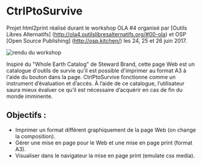 # CtrlPtoSurvive
Projet html2print réalisé durant le workshop OLA #4 organisé par [Outils Libres Alternatifs] (http://ola4.outilslibresalternatifs.org/#00-ola) et OSP [Open Source Publishing] (http://osp.kitchen/) les 24, 25 et 26 juin 2017.

![rendu du workshop](http://ola4.outilslibresalternatifs.org/images/nicolas-01.png)

Inspiré du "Whole Earth Catalog" de Steward Brand, cette page Web est un catalogue d'outils de survie qu'il est possible d'imprimer au format A3 à l'aide du bouton dans la page.
CtrlPtoSurvive fonctionne comme un instrument d’évaluation et d’accès. À l’aide de ce catalogue, l’utilisateur saura mieux évaluer ce qu’il est nécessaire d’acquérir en cas de fin du monde imminente.

## Objectifs :

* Imprimer un format différent graphiquement de la page Web (on change la composition).
* Gérer une mise en page pour le Web et une mise en page print (format A3).
* Visualiser dans le navigateur la mise en page print (emulate css media).



